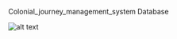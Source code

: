 Colonial_journey_management_system Database


![alt text](https://github.com/CrystallizedSnowflakes/SQL-SoftUni/blob/main/Schemas/SoftUni_Stores_System_DB.JPG)
